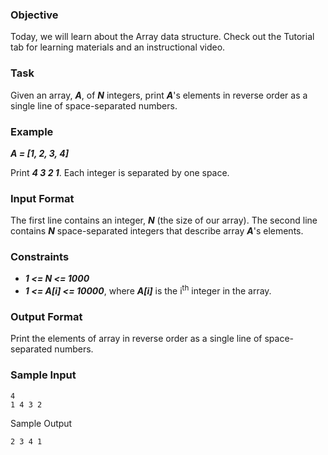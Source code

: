 ### Objective
Today, we will learn about the Array data structure. Check out the Tutorial tab for learning materials and an instructional video.

### Task
Given an array, ***A***, of ***N*** integers, print ***A***'s elements in reverse order as a single line of space-separated numbers.

### Example
***A = [1, 2, 3, 4]***

Print ***4 3 2 1***. Each integer is separated by one space.

### Input Format

The first line contains an integer, ***N*** (the size of our array).
The second line contains ***N*** space-separated integers that describe array ***A***'s elements.

### Constraints
- ***1 <= N <= 1000***
- ***1 <= A[i] <= 10000***, where ***A[i]*** is the i<sup>th</sup> integer in the array.

### Output Format

Print the elements of array  in reverse order as a single line of space-separated numbers.

### Sample Input
```
4
1 4 3 2
```
Sample Output
```
2 3 4 1
```

